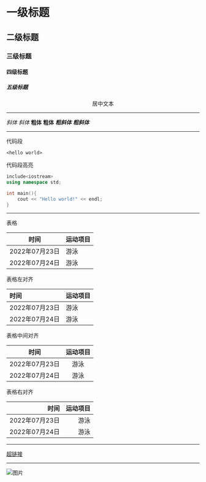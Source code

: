 # 一级标题
## 二级标题
### 三级标题
#### 四级标题
##### 五级标题
<p align="center">居中文本</p>

***
*斜体* _斜体_
**粗体** __粗体__ 
***粗斜体*** ___粗斜体___
***
代码段

`<hello world>`

代码段高亮

```c++
include<iostream>
using namespace std;

int main(){
    cout << "Hello world!" << endl;
}
```
***
表格

| 时间 | 运动项目 |
| --- | --- |
| 2022年07月23日 | 游泳 |
| 2022年07月24日 | 游泳 |

表格左对齐

| 时间 | 运动项目 |
| :--- | :--- |
| 2022年07月23日 | 游泳 |
| 2022年07月24日 | 游泳 |

表格中间对齐

| 时间 | 运动项目 |
| :---: | :---: |
| 2022年07月23日 | 游泳 |
| 2022年07月24日 | 游泳 |

表格右对齐

| 时间 | 运动项目 |
| ---: | ---: |
| 2022年07月23日 | 游泳 |
| 2022年07月24日 | 游泳 |
***

[超链接](https://baidu.com)
***

![图片](https://github.com/WillenChung/learning_temps/blob/master/%E5%9B%9B%E5%A7%91%E5%A8%98.JPG)



